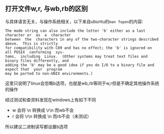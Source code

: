 ## 打开文件w,r, 与wb,rb的区别

与具体语言无关，与操作系统相关，以下来自ubuntu的`man fopen`的内容:

    The mode string can also include the letter 'b' either as a last character or  as  a  character
    between  the  characters in any of the two-character strings described above.  This is strictly
    for compatibility with C89 and has no effect; the 'b' is ignored on all POSIX  conforming  sys‐
    tems,  including  Linux.  (Other systems may treat text files and binary files differently, and
    adding the 'b' may be a good idea if you do I/O to a binary file and expect that  your  program
    may be ported to non-UNIX environments.)

这里只说明了linux会忽略b选项，也就是wb,rb等同于w,r但是不确定其他操作系统的操作

经过测试和查资料发现在windows上有如下不同

+ w 会将 \n 转换成 \r\n 而wb不会
+ r 会将 \r\n 转换成 \n 而rb不会（未测试）

所以建议二进制读写都设置b选项
